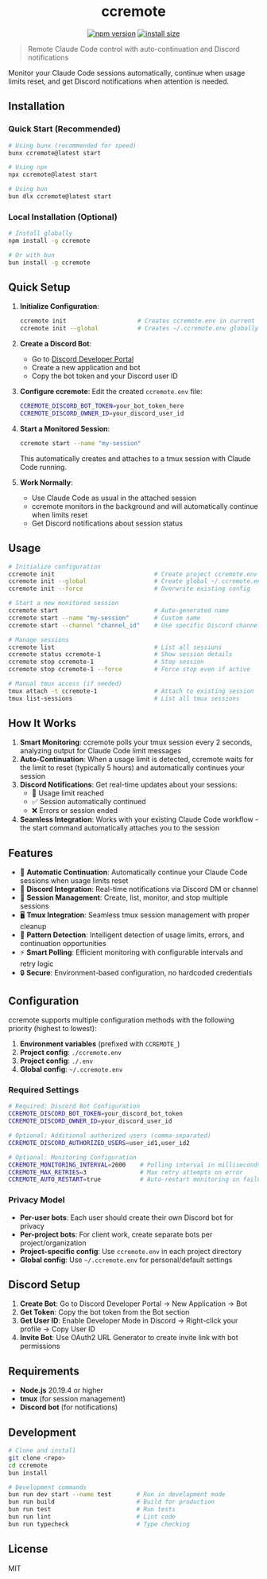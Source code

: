 <div align="center">
    <h1>ccremote</h1>
</div>

<p align="center">
    <a href="https://npmjs.com/package/ccremote"><img src="https://img.shields.io/npm/v/ccremote?color=yellow" alt="npm version" /></a>
    <a href="https://packagephobia.com/result?p=ccremote"><img src="https://packagephobia.com/badge?p=ccremote" alt="install size" /></a>
</p>

> Remote Claude Code control with auto-continuation and Discord notifications

Monitor your Claude Code sessions automatically, continue when usage limits reset, and get Discord notifications when attention is needed.

## Installation

### Quick Start (Recommended)

```bash
# Using bunx (recommended for speed)
bunx ccremote@latest start

# Using npx
npx ccremote@latest start

# Using bun
bun dlx ccremote@latest start
```

### Local Installation (Optional)

```bash
# Install globally
npm install -g ccremote

# Or with bun
bun install -g ccremote
```

## Quick Setup

1. **Initialize Configuration**:
   ```bash
   ccremote init                    # Creates ccremote.env in current directory
   ccremote init --global           # Creates ~/.ccremote.env globally
   ```

2. **Create a Discord Bot**:
   - Go to [Discord Developer Portal](https://discord.com/developers/applications)
   - Create a new application and bot
   - Copy the bot token and your Discord user ID

3. **Configure ccremote**:
   Edit the created `ccremote.env` file:
   ```bash
   CCREMOTE_DISCORD_BOT_TOKEN=your_bot_token_here
   CCREMOTE_DISCORD_OWNER_ID=your_discord_user_id
   ```

4. **Start a Monitored Session**:
   ```bash
   ccremote start --name "my-session"
   ```
   This automatically creates and attaches to a tmux session with Claude Code running.

5. **Work Normally**:
   - Use Claude Code as usual in the attached session
   - ccremote monitors in the background and will automatically continue when limits reset
   - Get Discord notifications about session status

## Usage

```bash
# Initialize configuration
ccremote init                            # Create project ccremote.env
ccremote init --global                   # Create global ~/.ccremote.env  
ccremote init --force                    # Overwrite existing config

# Start a new monitored session
ccremote start                           # Auto-generated name
ccremote start --name "my-session"       # Custom name
ccremote start --channel "channel_id"    # Use specific Discord channel

# Manage sessions
ccremote list                            # List all sessions
ccremote status ccremote-1               # Show session details
ccremote stop ccremote-1                 # Stop session
ccremote stop ccremote-1 --force         # Force stop even if active

# Manual tmux access (if needed)
tmux attach -t ccremote-1                # Attach to existing session
tmux list-sessions                       # List all tmux sessions
```

## How It Works

1. **Smart Monitoring**: ccremote polls your tmux session every 2 seconds, analyzing output for Claude Code limit messages
2. **Auto-Continuation**: When a usage limit is detected, ccremote waits for the limit to reset (typically 5 hours) and automatically continues your session
3. **Discord Notifications**: Get real-time updates about your sessions:
   - 🚫 Usage limit reached
   - ✅ Session automatically continued
   - ❌ Errors or session ended
4. **Seamless Integration**: Works with your existing Claude Code workflow - the start command automatically attaches you to the session

## Features

- 🔄 **Automatic Continuation**: Automatically continue your Claude Code sessions when usage limits reset
- 💬 **Discord Integration**: Real-time notifications via Discord DM or channel
- 📱 **Session Management**: Create, list, monitor, and stop multiple sessions
- 🖥️ **Tmux Integration**: Seamless tmux session management with proper cleanup
- 🎯 **Pattern Detection**: Intelligent detection of usage limits, errors, and continuation opportunities
- ⚡ **Smart Polling**: Efficient monitoring with configurable intervals and retry logic
- 🔒 **Secure**: Environment-based configuration, no hardcoded credentials

## Configuration

ccremote supports multiple configuration methods with the following priority (highest to lowest):

1. **Environment variables** (prefixed with `CCREMOTE_`)
2. **Project config**: `./ccremote.env` 
3. **Project config**: `./.env`
4. **Global config**: `~/.ccremote.env`

### Required Settings

```bash
# Required: Discord Bot Configuration  
CCREMOTE_DISCORD_BOT_TOKEN=your_discord_bot_token
CCREMOTE_DISCORD_OWNER_ID=your_discord_user_id

# Optional: Additional authorized users (comma-separated)
CCREMOTE_DISCORD_AUTHORIZED_USERS=user_id1,user_id2

# Optional: Monitoring Configuration
CCREMOTE_MONITORING_INTERVAL=2000    # Polling interval in milliseconds
CCREMOTE_MAX_RETRIES=3               # Max retry attempts on error  
CCREMOTE_AUTO_RESTART=true           # Auto-restart monitoring on failure
```

### Privacy Model

- **Per-user bots**: Each user should create their own Discord bot for privacy
- **Per-project bots**: For client work, create separate bots per project/organization
- **Project-specific config**: Use `ccremote.env` in each project directory
- **Global config**: Use `~/.ccremote.env` for personal/default settings

## Discord Setup

1. **Create Bot**: Go to Discord Developer Portal → New Application → Bot
2. **Get Token**: Copy the bot token from the Bot section  
3. **Get User ID**: Enable Developer Mode in Discord → Right-click your profile → Copy User ID
4. **Invite Bot**: Use OAuth2 URL Generator to create invite link with bot permissions

## Requirements

- **Node.js** 20.19.4 or higher
- **tmux** (for session management)
- **Discord bot** (for notifications)

## Development

```bash
# Clone and install
git clone <repo>
cd ccremote
bun install

# Development commands
bun run dev start --name test       # Run in development mode
bun run build                       # Build for production
bun run test                        # Run tests
bun run lint                        # Lint code
bun run typecheck                   # Type checking
```

## License

MIT